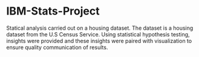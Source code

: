 # IBM-Stats-Project
Statical analysis carried out on a housing dataset.
The dataset is a housing dataset from the U.S Census Service. Using statistical hypothesis testing, insights were provided and these insights were paired with visualization to ensure quality communication of results.
